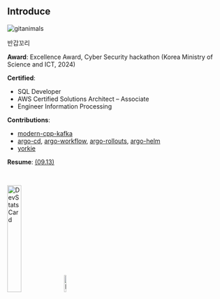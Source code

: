 ## Introduce

<img src="https://render.gitanimals.org/lines/downfa11?pet-id=753868552810631596" alt="gitanimals" style="width=auto; height=160%;"/>

<br>

반갑꼬리


**Award**: Excellence Award, Cyber Security hackathon (Korea Ministry of Science and ICT, 2024)

**Certified**: 
  - SQL Developer
  - AWS Certified Solutions Architect – Associate
  - Engineer Information Processing

**Contributions**:
- [modern-cpp-kafka](https://github.com/morganstanley/modern-cpp-kafka/pulls?q=is%3Apr+author%3Adownfa11)
- [argo-cd](https://github.com/argoproj/argo-cd/issues?q=is%3Aissue%20is%3Apr%20author%3Adownfa11), [argo-workflow](https://github.com/argoproj/argo-workflows/pulls?q=is%3Apr+author%3Adownfa11), [argo-rollouts](https://github.com/argoproj/argo-rollouts/issues?q=is%3Aissue%20is%3Apr%20author%3Adownfa11), [argo-helm](https://github.com/argoproj/argo-helm/issues?q=is%3Aissue%20is%3Apr%20author%3Adownfa11)
- [yorkie](https://github.com/yorkie-team/yorkie/issues?q=is%3Aissue%20is%3Apr%20author%3Adownfa11)

**Resume**: [(09.13)](https://drive.google.com/file/d/1npFXC7G7ZPOw-rlx5pMInj8w4gX-yGNz)

<br>

<img src="https://devstats.me/?username=downfa11" alt="DevStats Card" width="25%" height="25%"> <img src="https://images.credly.com/size/220x220/images/0e284c3f-5164-4b21-8660-0d84737941bc/image.png" width="10%" height="10%" alt="Badge"/>

